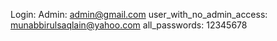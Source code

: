Login:
Admin: admin@gmail.com
user_with_no_admin_access: munabbirulsaqlain@yahoo.com
all_passwords: 12345678
